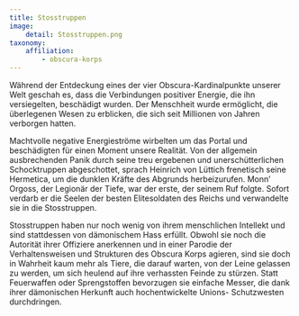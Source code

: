 ```yaml
---
title: Stosstruppen
image:
    detail: Stosstruppen.png
taxonomy:
    affiliation:
        - obscura-korps
---
```


Während der Entdeckung eines der vier Obscura-Kardinalpunkte unserer Welt geschah es, dass die Verbindungen positiver Energie, die ihn versiegelten, beschädigt wurden. Der Menschheit wurde ermöglicht, die überlegenen Wesen zu erblicken, die sich seit Millionen von Jahren verborgen hatten.

Machtvolle negative Energieströme wirbelten um das Portal und beschädigten für einen Moment unsere Realität. Von der allgemein ausbrechenden Panik durch seine treu ergebenen und unerschütterlichen Schocktruppen abgeschottet, sprach Heinrich von Lüttich frenetisch seine Hermetica, um die dunklen Kräfte des Abgrunds herbeizurufen. Monn’ Orgoss, der Legionär der Tiefe, war der erste, der seinem Ruf folgte. Sofort verdarb er die Seelen der besten Elitesoldaten des Reichs und verwandelte sie in die Stosstruppen.

Stosstruppen haben nur noch wenig von ihrem menschlichen Intellekt und sind stattdessen von dämonischem Hass erfüllt. Obwohl sie noch die Autorität ihrer Offiziere anerkennen und in einer Parodie der Verhaltensweisen und Strukturen des Obscura Korps agieren, sind sie doch in Wahrheit kaum mehr als Tiere, die darauf warten, von der Leine gelassen zu werden, um sich heulend auf ihre verhassten Feinde zu stürzen. Statt Feuerwaffen oder Sprengstoffen bevorzugen sie einfache Messer, die dank ihrer dämonischen Herkunft auch hochentwickelte Unions- Schutzwesten durchdringen.